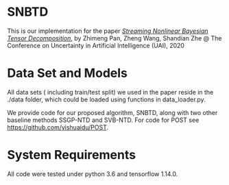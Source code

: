 # SNBTD

This is our implementation for the paper [_Streaming Nonlinear Bayesian Tensor Decomposition_](http://www.auai.org/uai2020/proceedings/210_main_paper.pdf), by Zhimeng Pan, Zheng Wang, Shandian Zhe @  The Conference on Uncertainty in Artificial Intelligence (UAI), 2020

# Data Set and Models

All data sets ( including train/test split) we used in the paper reside in the ./data folder, which could be loaded using functions in data_loader.py. 

We provide code for our proposed algorithm, SNBTD, along with two other baseline methods SSGP-NTD and SVB-NTD. For code for POST see https://github.com/yishuaidu/POST.

# System Requirements

All code were tested under python 3.6 and tensorflow 1.14.0. 
 
